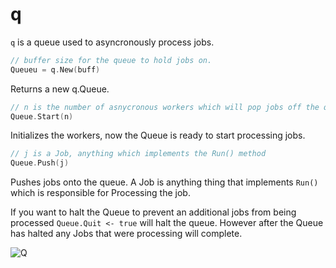 q
==========

`q` is a queue used to asyncronously process jobs.
```Go
// buffer size for the queue to hold jobs on. 
Queueu = q.New(buff)
```
Returns a new q.Queue.

```Go
// n is the number of asnycronous workers which will pop jobs off the queue and process them
Queue.Start(n)
```
Initializes the workers, now the Queue is ready to start processing jobs.


```Go
// j is a Job, anything which implements the Run() method
Queue.Push(j)
```

Pushes jobs onto the queue.  A Job is anything thing that implements `Run()` which is responsible 
for Processing the job.


If you want to halt the Queue to prevent an additional jobs from being processed  `Queue.Quit <- true` 
will halt the queue.  However after the Queue has halted any Jobs that were processing will complete. 


![Q](http://upload.wikimedia.org/wikipedia/commons/thumb/6/65/Desmond_Llewelyn_01.jpg/250px-Desmond_Llewelyn_01.jpg)
